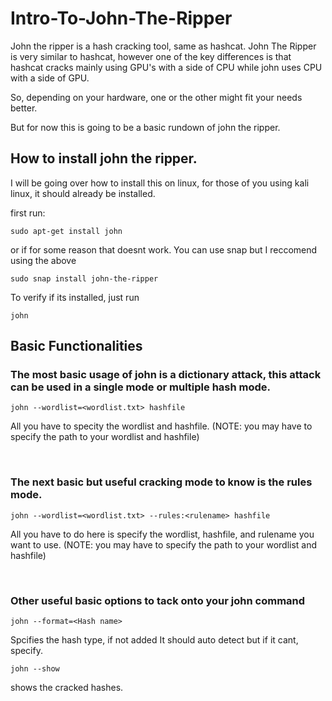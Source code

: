 # Intro-To-John-The-Ripper

John the ripper is a hash cracking tool, same as hashcat. John The Ripper is very similar to hashcat, however one of the key differences is that hashcat cracks mainly using GPU's with a side of CPU while john uses CPU with a side of GPU.

So, depending on your hardware, one or the other might fit your needs better. 

But for now this is going to be a basic rundown of john the ripper. 


## How to install john the ripper. 

I will be going over how to install this on linux, for those of you using kali linux, it should already be installed. 

first run: 
```
sudo apt-get install john
```
or if for some reason that doesnt work. You can use snap but I reccomend using the above
```
sudo snap install john-the-ripper
```

To verify if its installed, just run
```
john
```


## Basic Functionalities

### The most basic usage of john is a dictionary attack, this attack can be used in a single mode or multiple hash mode. 

```
john --wordlist=<wordlist.txt> hashfile
```
All you have to specity the wordlist and hashfile. (NOTE: you may have to specify the path to your wordlist and hashfile)

<br>

### The next basic but useful cracking mode to know is the rules mode.
```
john --wordlist=<wordlist.txt> --rules:<rulename> hashfile
```
All you have to do here is specify the wordlist, hashfile, and rulename you want to use.  (NOTE: you may have to specify the path to your wordlist and hashfile)

<br>

### Other useful basic options to tack onto your john command

```
john --format=<Hash name>
```
Spcifies the hash type, if not added It should auto detect but if it cant, specify. 

```
john --show
```
shows the cracked hashes.
